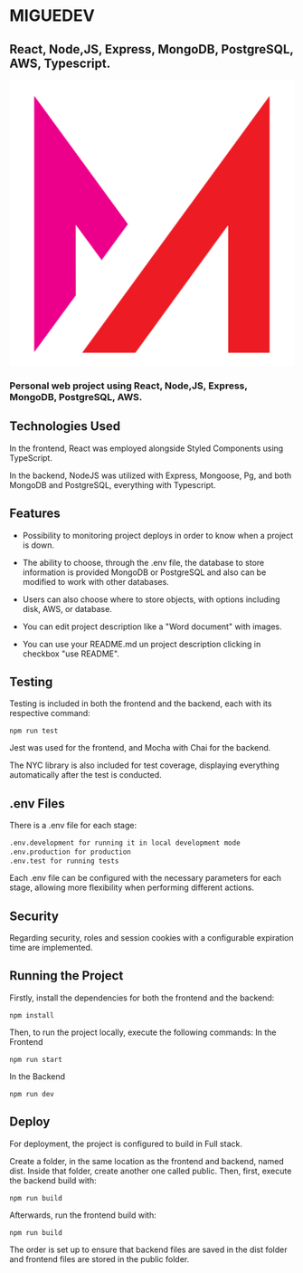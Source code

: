 # MIGUEDEV
## React, Node,JS, Express, MongoDB, PostgreSQL, AWS, Typescript.

<p align="center">
  <img src="https://github.com/migmm/migmm.github.io/blob/main/frontend/public/logo512.png" alt="Logo"/>
</p>

### Personal web project using React, Node,JS, Express, MongoDB, PostgreSQL, AWS.

## Technologies Used

In the frontend, React was employed alongside Styled Components using TypeScript.

In the backend, NodeJS was utilized with Express, Mongoose, Pg, and both MongoDB and PostgreSQL, everything with Typescript.

## Features

- Possibility to monitoring project deploys in order to know when a project is down.

- The ability to choose, through the .env file, the database to store information is provided MongoDB or PostgreSQL and also can be modified to work with other databases.

- Users can also choose where to store objects, with options including disk, AWS, or database.

- You can edit project description like a "Word document" with images.

- You can use your README.md un project description clicking in checkbox "use README". 

## Testing

Testing is included in both the frontend and the backend, each with its respective command:

    npm run test

Jest was used for the frontend, and Mocha with Chai for the backend.

The NYC library is also included for test coverage, displaying everything automatically after the test is conducted.

## .env Files

There is a .env file for each stage:

    .env.development for running it in local development mode
    .env.production for production
    .env.test for running tests

Each .env file can be configured with the necessary parameters for each stage, allowing more flexibility when performing different actions.

## Security

Regarding security, roles and session cookies with a configurable expiration time are implemented.

## Running the Project

Firstly, install the dependencies for both the frontend and the backend:

    npm install

Then, to run the project locally, execute the following commands:
In the Frontend

    npm run start

In the Backend

    npm run dev

## Deploy

For deployment, the project is configured to build in Full stack.

Create a folder, in the same location as the frontend and backend, named dist. Inside that folder, create another one called public. Then, first, execute the backend build with:

    npm run build

Afterwards, run the frontend build with:

    npm run build

The order is set up to ensure that backend files are saved in the dist folder and frontend files are stored in the public folder.

